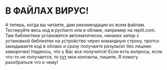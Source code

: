 # В ФАЙЛАХ ВИРУС!

А теперь, когда вы читаете, дам рекомендации ко всем файлам. Тестируйте весь код в pycharm или в облаке, например на replit.com. Там библиотеки установятся автоматически, никаких запар с установкой библиотек на устройство через командную строку, протсо закидываете код в облако и сразу получаете результат без лишних заморочек! Надеюсь, что у Вас все получится!
Если есть вопросы, если что-то не получается, то <a href="https://inspire300.ru/contact" target="_blank">тут</a> мои контакты, пишите, Я помогу разобраться что к чему!
